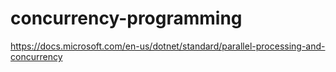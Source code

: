 # concurrency-programming
https://docs.microsoft.com/en-us/dotnet/standard/parallel-processing-and-concurrency
